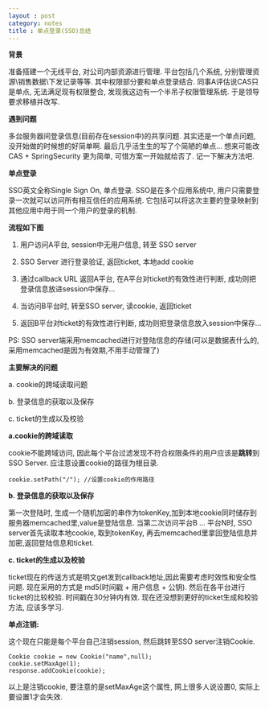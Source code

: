 ```yaml
---
layout : post
category: notes
title : 单点登录(SSO)总结
---
```

**背景**

准备搭建一个无线平台, 对公司内部资源进行管理. 平台包括几个系统, 分别管理资源\销售数据\下发记录等等. 其中权限部分要和单点登录结合.
同事A评估说CAS只是单点, 无法满足现有权限整合, 发现我这边有一个半吊子权限管理系统. 于是领导要求移植并改写.

**遇到问题**

多台服务器间登录信息(目前存在session中)的共享问题.
其实还是一个单点问题, 没开始做的时候想的好简单啊. 最后几乎活生生的写了个简陋的单点... 想来可能改 CAS + SpringSecurity 更为简单, 可惜方案一开始就给否了. 记一下解决方法吧.

**单点登录**

SSO英文全称Single Sign On, 单点登录. SSO是在多个应用系统中, 用户只需要登录一次就可以访问所有相互信任的应用系统. 它包括可以将这次主要的登录映射到其他应用中用于同一个用户的登录的机制. 

**流程如下图**
	
1. 用户访问A平台, session中无用户信息, 转至 SSO server

2. SSO Server 进行登录验证, 返回ticket, 本地add cookie

3. 通过callback URL 返回A平台, 在A平台对ticket的有效性进行判断, 成功则把登录信息放进session中保存...

4. 当访问B平台时, 转至SSO server, 读cookie, 返回ticket

5. 返回B平台对ticket的有效性进行判断, 成功则把登录信息放入session中保存...

PS: SSO server端采用memcached进行对登陆信息的存储(可以是数据表什么的,采用memcached是因为有效期,不用手动管理了)
	
	
**主要解决的问题**

a. cookie的跨域读取问题

b. 登录信息的获取以及保存

c. ticket的生成以及校验
	
__a.cookie的跨域读取__

cookie不能跨域访问, 因此每个平台过滤发现不符合权限条件的用户应该是**跳转**到SSO Server. 应注意设置cookie的路径为根目录.

	cookie.setPath("/"); //设置cookie的作用路径

__b. 登录信息的获取以及保存__

第一次登陆时, 生成一个随机加密的串作为tokenKey,加到本地cookie同时储存到服务器memcached里,value是登陆信息.
当第二次访问平台B ... 平台N时, SSO server首先读取本地cookie, 取到tokenKey, 再去memcached里拿回登陆信息并加密,返回登陆信息和ticket.

__c. ticket的生成以及校验__

ticket现在的传送方式是明文get发到callback地址,因此需要考虑时效性和安全性问题. 现在采用的方式是 md5(时间戳 + 用户信息 + 公钥). 
然后在各平台进行ticket的比较校验. 时间戳在30分钟内有效.
现在还没想到更好的ticket生成和校验方法, 应该多学习.
	
**单点注销:**

这个现在只能是每个平台自己注销session, 然后跳转至SSO server注销Cookie.

	Cookie cookie = new Cookie("name",null);
	cookie.setMaxAge(1);
	response.addCookie(cookie);
	
以上是注销cookie, 要注意的是setMaxAge这个属性, 网上很多人说设置0, 实际上要设置1才会失效.
	